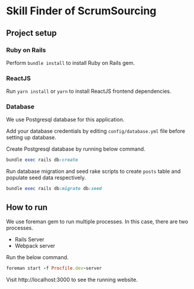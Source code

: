 # Skill Finder of ScrumSourcing
 
## Project setup
 ### Ruby on Rails
Perform `bundle install` to install Ruby on Rails gem.
### ReactJS 
Run `yarn install` or `yarn` to install ReactJS frontend dependencies.

### Database
We use Postgresql database for this application.

Add your database credentials by editing `config/database.yml` file before setting up database.

Create Postgresql database by running below command.
```ruby
bundle exec rails db:create
```
Run database migration and seed rake scripts to create `posts` table and populate seed data respectively.
````ruby
bundle exec rails db:migrate db:seed
````


## How to run
 
We use foreman gem to run multiple processes. In this case, there are two processes.
- Rails Server
- Webpack server

Run the below command.
```ruby
foreman start -f Procfile.dev-server
```

Visit http://localhost:3000 to see the running website.
